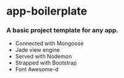 # app-boilerplate

### A basic project template for any app.

* Connected with Mongoose
* Jade view engine
* Served with Nodemon
* Strapped with Bootstrap
* Font Awesome-d
